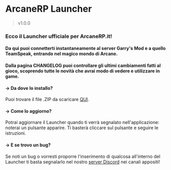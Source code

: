 # ArcaneRP Launcher
> v1.0.0
### Ecco il Launcher ufficiale per ArcaneRP.it!

#### Da qui puoi connetterti instantaneamente al server Garry's Mod e a quello TeamSpeak, entrando nel magico mondo di Arcane. 
#### Dalla pagina CHANGELOG puoi controllare gli ultimi cambiamenti fatti al gioco, scoprendo tutte le novità che avrai modo di vedere e utilizzare in game.
#### → Da dove lo installo? 
Puoi trovare il file .ZIP da scaricare [QUI](https://github.com/ArcaneRP/arcanerplauncher/releases/latest).
#### → Come lo aggiorno? 
Potrai aggiornare il Launcher quando ti verrà segnalato nell'applicazione: noterai un pulsante apparire. Ti basterà cliccare sul pulsante e seguire le istruzioni.
#### → E se trovo un bug?
Se noti un bug o vorresti proporre l'inserimento di qualcosa all'interno del Launcher ti basta segnalarlo nel nostro [server Discord](https://discord.gg/arcaneroleplay) nei canali appositi!
